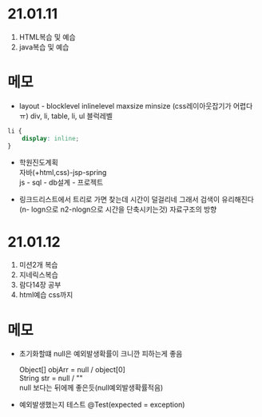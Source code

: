 # 21.01.11
1. HTML복습 및 예습
2. java복습 및 예습

# 메모

* layout - blocklevel inlinelevel maxsize minsize (css레이아웃잡기가 어렵다 ㅠ)
div, li, table, li, ul 블럭레벨

````css
li {
    display: inline;
}
````
  

* 학원진도계획    
자바(+html,css)-jsp-spring   
js - sql - db설계 - 프로젝트
  

* 링크드리스트에서 트리로 가면 찾는데 시간이 덜걸리네 그래서 검색이 유리해진다
  (n- logn으로 n2-nlogn으로 시간을 단축시키는것) 자료구조의 방향

# 21.01.12
1. 미션2개 복습
2. 지네릭스복습
3. 람다14장 공부 
4. html예습 css까지

# 메모

* 초기화할떄 null은 예외발생확률이 크니깐 피하는게 좋음

  Object[] objArr = null / object[0]   
  String str = null / ""   
  null 보다는 뒤에께 좋은듯(null예외발생확률적음)
  
* 예외발생했는지 테스트 @Test(expected = exception)

